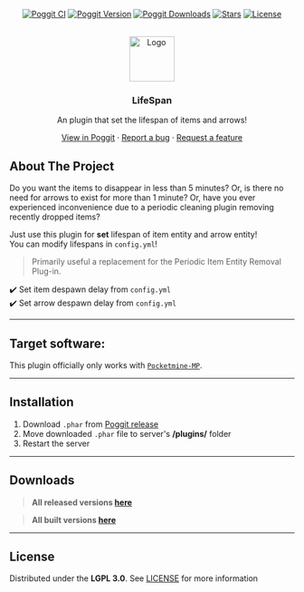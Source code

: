 <!-- PROJECT BADGES -->
<div align="center">

[![Poggit CI][poggit-ci-badge]][poggit-ci-url]
[![Poggit Version][poggit-version-badge]][poggit-release-url]
[![Poggit Downloads][poggit-downloads-badge]][poggit-release-url]
[![Stars][stars-badge]][stars-url]
[![License][license-badge]][license-url]

</div>


<!-- PROJECT LOGO -->
<br />
<div align="center">
  <img src="https://raw.githubusercontent.com/presentkim-pm/LifeSpan/main/assets/icon.png" alt="Logo" width="80" height="80">
  <h3>LifeSpan</h3>
  <p align="center">
    An plugin that set the lifespan of items and arrows!

[View in Poggit][poggit-ci-url] · [Report a bug][issues-url] · [Request a feature][issues-url]

  </p>
</div>


<!-- ABOUT THE PROJECT -->
## About The Project

Do you want the items to disappear in less than 5 minutes? Or, is there no need for arrows to exist for more than 1 minute? 
Or, have you ever experienced inconvenience due to a periodic cleaning plugin removing recently dropped items?

Just use this plugin for **set** lifespan of item entity and arrow entity!  
You can modify lifespans in `config.yml`!

> Primarily useful a replacement for the Periodic Item Entity Removal Plug-in.
  
:heavy_check_mark: Set item despawn delay from `config.yml`   
:heavy_check_mark: Set arrow despawn delay from `config.yml`  

-----

## Target software:
This plugin officially only works with [`Pocketmine-MP`](https://github.com/pmmp/PocketMine-MP/).

-----

## Installation
1) Download `.phar` from [Poggit release][poggit-release-url]
2) Move downloaded `.phar` file to server's **/plugins/** folder
3) Restart the server

-----

## Downloads
> **All released versions [here][poggit-release-url]**

> **All built versions [here][poggit-ci-url]**

-----

## License
Distributed under the **LGPL 3.0**. See [LICENSE][license-url] for more information


[poggit-ci-badge]: https://poggit.pmmp.io/ci.shield/presentkim-pm/LifeSpan/LifeSpan?style=for-the-badge
[poggit-version-badge]: https://poggit.pmmp.io/shield.api/LifeSpan?style=for-the-badge
[poggit-downloads-badge]: https://poggit.pmmp.io/shield.dl.total/LifeSpan?style=for-the-badge
[stars-badge]: https://img.shields.io/github/stars/presentkim-pm/LifeSpan.svg?style=for-the-badge
[license-badge]: https://img.shields.io/github/license/presentkim-pm/LifeSpan.svg?style=for-the-badge

[poggit-ci-url]: https://poggit.pmmp.io/ci/presentkim-pm/LifeSpan/LifeSpan
[poggit-release-url]: https://poggit.pmmp.io/p/LifeSpan
[stars-url]: https://github.com/presentkim-pm/LifeSpan/stargazers
[releases-url]: https://github.com/presentkim-pm/LifeSpan/releases
[issues-url]: https://github.com/presentkim-pm/LifeSpan/issues
[license-url]: https://github.com/presentkim-pm/LifeSpan/blob/main/LICENSE

[project-icon]: https://raw.githubusercontent.com/presentkim-pm/LifeSpan/main/assets/icon.png
